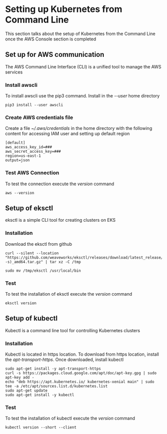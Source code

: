 # Setting up Kubernetes from Command Line
This section talks about the setup of Kubernetes from the Command Line once the AWS Console section is completed

## Set up for AWS communication
The AWS Command Line Interface (CLI) is a unified tool to manage the AWS services

### Install awscli
To install awscli use the pip3 command. Install in the _--user_ home directory
```
pip3 install --user awscli
```

### Create AWS credentials file
Create a file _~/.aws/credentials_ in the home directory with the following content for accessing IAM user and setting up default region
```
[default]
aws_access_key_id=###
aws_secret_access_key=###
region=us-east-1
output=json
```

### Test AWS Connection
To test the connection execute the _version_ command
```
aws --version
```

## Setup of eksctl
eksctl is a simple CLI tool for creating clusters on EKS

### Installation
Download the eksctl from github
```
curl --silent --location "https://github.com/weaveworks/eksctl/releases/download/latest_release/eksctl_$(uname -s)_amd64.tar.gz" | tar xz -C /tmp

sudo mv /tmp/eksctl /usr/local/bin
```

### Test
To test the installation of eksctl execute the _version_ command
```
eksctl version
```


## Setup of kubectl
Kubectl is a command line tool for controlling Kubernetes clusters

### Installation
Kubectl is located in https location. To download from https location, install the _apt-transport-https_. Once downloaded, install kubectl
```
sudo apt-get install -y apt-transport-https
curl -s https://packages.cloud.google.com/apt/doc/apt-key.gpg | sudo apt-key add -
echo "deb https://apt.kubernetes.io/ kubernetes-xenial main" | sudo tee -a /etc/apt/sources.list.d/kubernetes.list
sudo apt-get update
sudo apt-get install -y kubectl
```

### Test
To test the installation of kubectl execute the _version_ command
```
kubectl version --short --client
```
